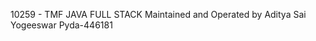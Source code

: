 <h>10259 - TMF JAVA FULL STACK</h>
<h>Maintained and Operated by Aditya Sai Yogeeswar Pyda-446181</h>
